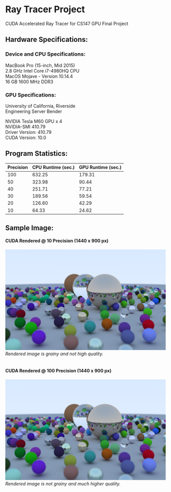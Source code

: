 # Ray Tracer Project
CUDA Accelerated Ray Tracer for CS147 GPU Final Project

## Hardware Specifications:
### Device and CPU Specifications:
MacBook Pro (15-inch, Mid 2015)<br />
2.8 GHz Intel Core i7-4980HQ CPU<br />
MacOS Mojave - Version 10.14.4<br />
16 GB 1600 MHz DDR3<br />

### GPU Specifications:
University of California, Riverside <br />
Engineering Server Bender<br />

NVIDIA Tesla M60 GPU x 4<br />
NVIDIA-SMI 410.79<br />
Driver Version: 410.79<br />
CUDA Version: 10.0<br />


## Program Statistics:

Precision | CPU Runtime (sec.) | GPU Runtime (sec.) 
------------ | ------------ | ------------
100 | 632.25 | 179.31
50 | 323.98 | 90.44
40 | 251.71 | 77.21
30 | 189.56 | 59.54
20 | 126.60 | 42.29
10 | 64.33 | 24.62


## Sample Image:

#### CUDA Rendered @ 10 Precision (1440 x 900 px)
![alt text](https://raw.githubusercontent.com/Alien002/Ray_Tracer_Project/master/Assets/CUDA_10_Image.png "CUDA_10_Image.png")<br />
*Rendered image is grainy and not high quality.*
<br />
<br />
#### CUDA Rendered @ 100 Precision (1440 x 900 px)
![alt text](https://raw.githubusercontent.com/Alien002/Ray_Tracer_Project/master/Assets/CUDA_100_Image.png "CUDA_100_Image.png")<br />
*Rendered image is not grainy and much higher quality.*
